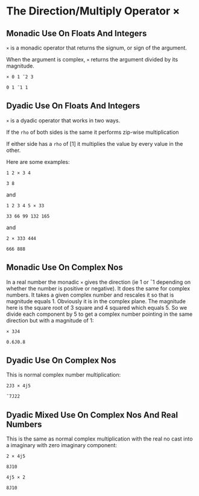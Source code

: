 # The Direction/Multiply Operator ×

## Monadic Use On Floats And Integers

`×` is a monadic operator that returns the signum, or sign of the argument.

When the argument is complex, `×` returns the argument divided by its magnitude.

```pometo
× 0 1 ¯2 3
```

```pometo_results
0 1 ¯1 1
```

## Dyadic Use On Floats And Integers

`×` is a dyadic operator that works in two ways.

If the `rho` of both sides is the same it performs zip-wise multiplication

If either side has a `rho` of [1] it multiplies the value by every value in the other.

Here are some examples:

```pometo
1 2 × 3 4
```

```pometo_results
3 8
```

and

```pometo
1 2 3 4 5 × 33
```

```pometo_results
33 66 99 132 165
```

and

```pometo
2 × 333 444
```

```pometo_results
666 888
```

## Monadic Use On Complex Nos

In a real number the monadic `×` gives the direction (ie 1 or ¯1 depending on whether the number is positive or negative). It does the same for complex numbers. It takes a given complex number and rescales it so that is magnitude equals 1. Obviously it is in the complex plane. The magnitude here is the square root of 3 square and 4 squared which equals 5. So we divide each component by 5 to get a complex number pointing in the same direction but with a magnitude of 1:

```pometo
× 3J4
```

```pometo_results
0.6J0.8
```

## Dyadic Use On Complex Nos

This is normal complex number multiplication:

```pometo
2J3 × 4j5
```

```pometo_results
¯7J22
```

## Dyadic Mixed Use On Complex Nos And Real Numbers


This is the same as normal complex multiplication with the real no cast into a imaginary with zero imaginary component:

```pometo
2 × 4j5
```

```pometo_results
8J10
```

```pometo
4j5 × 2
```

```pometo_results
8J10
```
